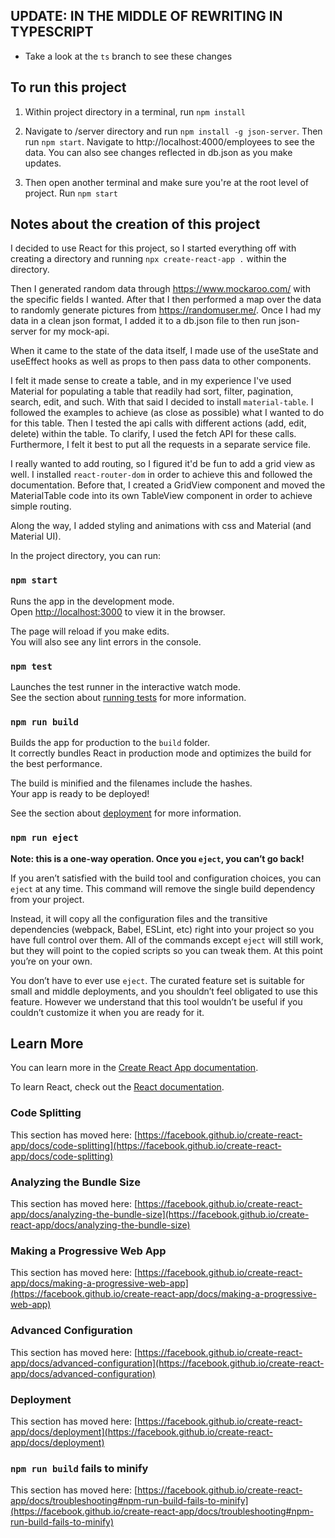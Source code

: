 ## UPDATE: IN THE MIDDLE OF REWRITING IN TYPESCRIPT

- Take a look at the `ts` branch to see these changes

## To run this project

1.  Within project directory in a terminal, run `npm install`

2.  Navigate to /server directory and run `npm install -g json-server`.
    Then run `npm start`. Navigate to http://localhost:4000/employees to see the data. You can also see changes reflected in db.json as you make updates.

3.  Then open another terminal and make sure you're at the root level of project.
    Run `npm start`

## Notes about the creation of this project

I decided to use React for this project, so I started everything off with creating a directory and running `npx create-react-app .` within the directory.

Then I generated random data through https://www.mockaroo.com/ with the specific fields I wanted. After that I then performed a map over the data to randomly generate pictures from https://randomuser.me/.
Once I had my data in a clean json format, I added it to a db.json file to then run json-server for my mock-api.

When it came to the state of the data itself, I made use of the useState and useEffect hooks as well as props to then pass data to other components.

I felt it made sense to create a table, and in my experience I've used Material for
populating a table that readily had sort, filter, pagination, search, edit, and such.
With that said I decided to install `material-table`. I followed the examples to achieve (as close as possible) what I wanted to do for this table. Then I tested the api calls with different actions (add, edit, delete) within the table. To clarify, I used the fetch API for these calls. Furthermore, I felt it best to put all the requests in a separate service file.

I really wanted to add routing, so I figured it'd be fun to add a grid view as well.
I installed `react-router-dom` in order to achieve this and followed the documentation. Before that, I created a GridView component and moved the MaterialTable code into its own TableView component in order to achieve simple routing.

Along the way, I added styling and animations with css and Material (and Material UI).

In the project directory, you can run:

### `npm start`

Runs the app in the development mode.\
Open [http://localhost:3000](http://localhost:3000) to view it in the browser.

The page will reload if you make edits.\
You will also see any lint errors in the console.

### `npm test`

Launches the test runner in the interactive watch mode.\
See the section about [running tests](https://facebook.github.io/create-react-app/docs/running-tests) for more information.

### `npm run build`

Builds the app for production to the `build` folder.\
It correctly bundles React in production mode and optimizes the build for the best performance.

The build is minified and the filenames include the hashes.\
Your app is ready to be deployed!

See the section about [deployment](https://facebook.github.io/create-react-app/docs/deployment) for more information.

### `npm run eject`

**Note: this is a one-way operation. Once you `eject`, you can’t go back!**

If you aren’t satisfied with the build tool and configuration choices, you can `eject` at any time. This command will remove the single build dependency from your project.

Instead, it will copy all the configuration files and the transitive dependencies (webpack, Babel, ESLint, etc) right into your project so you have full control over them. All of the commands except `eject` will still work, but they will point to the copied scripts so you can tweak them. At this point you’re on your own.

You don’t have to ever use `eject`. The curated feature set is suitable for small and middle deployments, and you shouldn’t feel obligated to use this feature. However we understand that this tool wouldn’t be useful if you couldn’t customize it when you are ready for it.

## Learn More

You can learn more in the [Create React App documentation](https://facebook.github.io/create-react-app/docs/getting-started).

To learn React, check out the [React documentation](https://reactjs.org/).

### Code Splitting

This section has moved here: [https://facebook.github.io/create-react-app/docs/code-splitting](https://facebook.github.io/create-react-app/docs/code-splitting)

### Analyzing the Bundle Size

This section has moved here: [https://facebook.github.io/create-react-app/docs/analyzing-the-bundle-size](https://facebook.github.io/create-react-app/docs/analyzing-the-bundle-size)

### Making a Progressive Web App

This section has moved here: [https://facebook.github.io/create-react-app/docs/making-a-progressive-web-app](https://facebook.github.io/create-react-app/docs/making-a-progressive-web-app)

### Advanced Configuration

This section has moved here: [https://facebook.github.io/create-react-app/docs/advanced-configuration](https://facebook.github.io/create-react-app/docs/advanced-configuration)

### Deployment

This section has moved here: [https://facebook.github.io/create-react-app/docs/deployment](https://facebook.github.io/create-react-app/docs/deployment)

### `npm run build` fails to minify

This section has moved here: [https://facebook.github.io/create-react-app/docs/troubleshooting#npm-run-build-fails-to-minify](https://facebook.github.io/create-react-app/docs/troubleshooting#npm-run-build-fails-to-minify)
